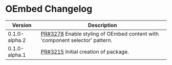 # OEmbed Changelog

| Version       | Description                                                                                                              |
| ------------- | ------------------------------------------------------------------------------------------------------------------------ |
| 0.1.0-alpha.2 | [PR#3278](https://github.com/bbc/psammead/pull/3278) Enable styling of OEmbed content with 'component selector' pattern. |
| 0.1.0-alpha.1 | [PR#3215](https://github.com/bbc/psammead/pull/3215) Initial creation of package.                                        |

